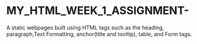 # MY_HTML_WEEK_1_ASSIGNMENT-

A static webpages built using HTML tags such as the heading, paragraph,Text Formatting, anchor(title and tooltip), table, and Form tags.
